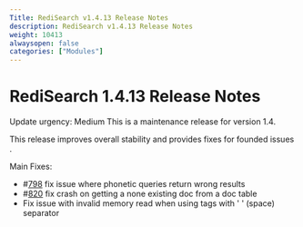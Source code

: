 ```yaml
---
Title: RediSearch v1.4.13 Release Notes
description: RediSearch v1.4.13 Release Notes
weight: 10413
alwaysopen: false
categories: ["Modules"]
---
```

# RediSearch 1.4.13 Release Notes

Update urgency: Medium
This is a maintenance release for version 1.4.

This release improves overall stability and provides fixes for founded issues .

Main Fixes:
* #[798](https://github.com/RediSearch/RediSearch/issues/798) fix issue where phonetic queries return wrong results
* #[820](https://github.com/RediSearch/RediSearch/issues/820) fix crash on getting a none existing doc from a doc table
* Fix issue with invalid memory read when using tags with ' ' (space) separator